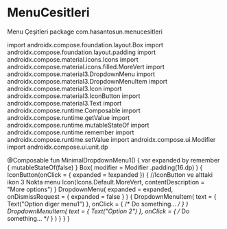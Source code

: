 # MenuCesitleri
Menu Çeşitleri
package com.hasantosun.menucesitleri

import androidx.compose.foundation.layout.Box
import androidx.compose.foundation.layout.padding
import androidx.compose.material.icons.Icons
import androidx.compose.material.icons.filled.MoreVert
import androidx.compose.material3.DropdownMenu
import androidx.compose.material3.DropdownMenuItem
import androidx.compose.material3.Icon
import androidx.compose.material3.IconButton
import androidx.compose.material3.Text
import androidx.compose.runtime.Composable
import androidx.compose.runtime.getValue
import androidx.compose.runtime.mutableStateOf
import androidx.compose.runtime.remember
import androidx.compose.runtime.setValue
import androidx.compose.ui.Modifier
import androidx.compose.ui.unit.dp

@Composable
fun MinimalDropdownMenu1() {
    var expanded by remember { mutableStateOf(false) }
    Box(
        modifier = Modifier
            .padding(16.dp)
    ) {
        IconButton(onClick = { expanded = !expanded }) {  //IconButton ve alttaki ikon 3 Nokta menu
            Icon(Icons.Default.MoreVert, contentDescription = "More options")
        }
        DropdownMenu(
            expanded = expanded,
            onDismissRequest = { expanded = false }
        ) {
            DropdownMenuItem(
                text = { Text("Option diger menu1") },
                onClick = { /* Do something... */ }
            )
            DropdownMenuItem(
                text = { Text("Option 2") },
                onClick = { /* Do something... */ }
            )
        }
    }
}
